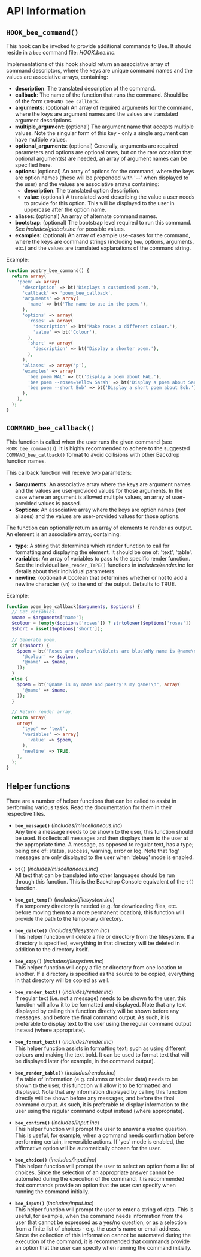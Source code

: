 API Information
===============

`HOOK_bee_command()`
--------------------
This hook can be invoked to provide additional commands to Bee. It should reside
in a `bee` command file: *HOOK.bee.inc*.

Implementations of this hook should return an associative array of command
descriptors, where the keys are unique command names and the values are
associative arrays, containing:

- **description**: The translated description of the command.
- **callback**: The name of the function that runs the command. Should be of the
  form `COMMAND_bee_callback`.
- **arguments**: (optional) An array of required arguments for the command,
  where the keys are argument names and the values are translated argument
  descriptions.
- **multiple_argument**: (optional) The argument name that accepts multiple
  values. Note the singular form of this key - only a single argument can have
  multiple values.
- **optional_arguments**: (optional) Generally, arguments are required
  parameters and options are optional ones, but on the rare occasion that
  optional argument(s) are needed, an array of argument names can be specified
  here.
- **options**: (optional) An array of options for the command, where the keys
  are option names (these will be prepended with '--' when displayed to the
  user) and the values are associative arrays containing:
  - **description**: The translated option description.
  - **value**: (optional) A translated word describing the value a user needs to
    provide for this option. This will be displayed to the user in uppercase
    after the option name.
- **aliases**: (optional) An array of alternate command names.
- **bootstrap**: (optional) The bootstrap level required to run this command.
  See *includes/globals.inc* for possible values.
- **examples**: (optional) An array of example use-cases for the command, where
  the keys are command strings (including `bee`, options, arguments, etc.) and
  the values are translated explanations of the command string.

Example:

```php
function poetry_bee_command() {
  return array(
    'poem' => array(
      'description' => bt('Displays a customised poem.'),
      'callback' => 'poem_bee_callback',
      'arguments' => array(
        'name' => bt('The name to use in the poem.'),
      ),
      'options' => array(
        'roses' => array(
          'description' => bt('Make roses a different colour.'),
          'value' => bt('Colour'),
        ),
        'short' => array(
          'description' => bt('Display a shorter poem.'),
        ),
      ),
      'aliases' => array('p'),
      'examples' => array(
        'bee poem HAL' => bt('Display a poem about HAL.'),
        'bee poem --roses=Yellow Sarah' => bt('Display a poem about Sarah with yellow roses.'),
        'bee poem --short Bob' => bt('Display a short poem about Bob.'),
      ),
    ),
  );
}
```

`COMMAND_bee_callback()`
------------------------
This function is called when the user runs the given command (see
`HOOK_bee_command()`). It is highly recommended to adhere to the suggested
`COMMAND_bee_callback()` format to avoid collisions with other Backdrop function
names.

This callback function will receive two parameters:

- **$arguments**: An associative array where the keys are argument names and the
  values are user-provided values for those arguments. In the case where an
  argument is allowed multiple values, an array of user-provided values is
  passed.
- **$options**: An associative array where the keys are option names (*not*
  aliases) and the values are user-provided values for those options.

The function can optionally return an array of elements to render as output. An
element is an associative array, containing:

- **type**: A string that determines which render function to call for
  formatting and displaying the element. It should be one of: 'text', 'table'.
- **variables**: An array of variables to pass to the specific render function.
  See the individual `bee_render_TYPE()` functions in *includes/render.inc* for
  details about their individual parameters.
- **newline**: (optional) A boolean that determines whether or not to add a
  newline character (`\n`) to the end of the output. Defaults to TRUE.

Example:

```php
function poem_bee_callback($arguments, $options) {
  // Get variables.
  $name = $arguments['name'];
  $colour = !empty($options['roses']) ? strtolower($options['roses']) : 'red';
  $short = isset($options['short']);

  // Generate poem.
  if (!$short) {
    $poem = bt("Roses are @colour\nViolets are blue\nMy name is @name\nHow about you?\n", array(
      '@colour' => $colour,
      '@name' => $name,
    ));
  }
  else {
    $poem = bt("@name is my name and poetry's my game!\n", array(
      '@name' => $name,
    ));
  }

  // Return render array.
  return array(
    array(
      'type' => 'text',
      'variables' => array(
        'value' => $poem,
      ),
      'newline' => TRUE,
    ),
  );
}
```

Helper functions
----------------
There are a number of helper functions that can be called to assist in
performing various tasks. Read the documentation for them in their respective
files.

- **`bee_message()`** (*includes/miscellaneous.inc*)  
  Any time a message needs to be shown to the user, this function should be
  used. It collects all messages and then displays them to the user at the
  appropriate time. A message, as opposed to regular text, has a type; being one
  of: status, success, warning, error or log. Note that 'log' messages are only
  displayed to the user when 'debug' mode is enabled.

- **`bt()`** (*includes/miscellaneous.inc*)  
  All text that can be translated into other languages should be run through
  this function. This is the Backdrop Console equivalent of the `t()` function.

- **`bee_get_temp()`** (*includes/filesystem.inc*)  
  If a temporary directory is needed (e.g. for downloading files, etc. before
  moving them to a more permanent location), this function will provide the path
  to the temporary directory.

- **`bee_delete()`** (*includes/filesystem.inc*)  
  This helper function will delete a file or directory from the filesystem. If a
  directory is specified, everything in that directory will be deleted in
  addition to the directory itself.

- **`bee_copy()`** (*includes/filesystem.inc*)  
  This helper function will copy a file or directory from one location to
  another. If a directory is specified as the source to be copied, everything in
  that directory will be copied as well.

- **`bee_render_text()`** (*includes/render.inc*)  
  If regular text (i.e. not a message) needs to be shown to the user, this
  function will allow it to be formatted and displayed. Note that any text
  displayed by calling this function directly will be shown before any messages,
  and before the final command output. As such, it is preferable to display text
  to the user using the regular command output instead (where appropriate).

- **`bee_format_text()`** (*includes/render.inc*)  
  This helper function assists in formatting text; such as using different
  colours and making the text bold. It can be used to format text that will be
  displayed later (for example, in the command output).

- **`bee_render_table()`** (*includes/render.inc*)  
  If a table of information (e.g. columns or tabular data) needs to be shown to
  the user, this function will allow it to be formatted and displayed. Note that
  any information displayed by calling this function directly will be shown
  before any messages, and before the final command output. As such, it is
  preferable to display information to the user using the regular command output
  instead (where appropriate).

- **`bee_confirm()`** (*includes/input.inc*)  
  This helper function will prompt the user to answer a yes/no question. This is
  useful, for example, when a command needs confirmation before performing
  certain, irreversible actions. If 'yes' mode is enabled, the affirmative
  option will be automatically chosen for the user.

- **`bee_choice()`** (*includes/input.inc*)  
  This helper function will prompt the user to select an option from a list of
  choices. Since the selection of an appropriate answer cannot be automated
  during the execution of the command, it is recommended that commands provide
  an option that the user can specify when running the command initially.

- **`bee_input()`** (*includes/input.inc*)  
  This helper function will prompt the user to enter a string of data. This is
  useful, for example, when the command needs information from the user that
  cannot be expressed as a yes/no question, or as a selection from a finite list
  of choices - e.g. the user's name or email address. Since the collection of
  this information cannot be automated during the execution of the command, it
  is recommended that commands provide an option that the user can specify when
  running the command initially.
